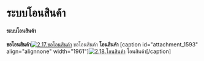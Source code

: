 # ระบบโอนสินค้า

#### ระบบโอนสินค้า

**ขอโอนสินค้า**[![2.17.ขอโอนสินค้า](/images/2.17.ขอโอนสินค้า.jpg)](/images/2.17.ขอโอนสินค้า.jpg) ขอโอนสินค้า   **โอนสินค้า**
[caption id="attachment_1593" align="alignnone"
width="1961"][![2.18.โอนสินค้า](/images/2.18.โอนสินค้า.jpg)](/images/2.18.โอนสินค้า.jpg) โอนสินค้า[/caption]  

